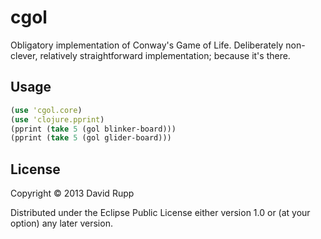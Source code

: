 # cgol

Obligatory implementation of Conway's Game of Life. Deliberately non-clever, relatively straightforward implementation; because it's there.

## Usage

```clojure
(use 'cgol.core)
(use 'clojure.pprint)
(pprint (take 5 (gol blinker-board)))
(pprint (take 5 (gol glider-board)))
```

## License

Copyright © 2013 David Rupp

Distributed under the Eclipse Public License either version 1.0 or (at
your option) any later version.

